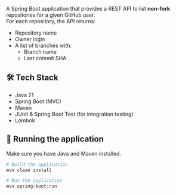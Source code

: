 A Spring Boot application that provides a REST API to list **non-fork** repositories for a given GitHub user.  
For each repository, the API returns:

- Repository name
- Owner login
- A list of branches with:
  - Branch name
  - Last commit SHA

## 🛠 Tech Stack

- Java 21
- Spring Boot (MVC)
- Maven
- JUnit & Spring Boot Test (for integration testing)
- Lombok


## 🚀 Running the application

Make sure you have Java and Maven installed.

```bash
# Build the application
mvn clean install

# Run the application
mvn spring-boot:run
